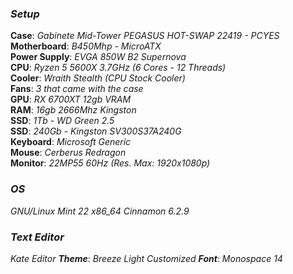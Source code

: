 ### ***Setup***
  
**Case**: _Gabinete Mid-Tower PEGASUS HOT-SWAP 22419 - PCYES_  
**Motherboard**: _B450Mhp - MicroATX_  
**Power Supply**: _EVGA 850W B2 Supernova_   
**CPU**: _Ryzen 5 5600X 3.7GHz (6 Cores - 12 Threads)_  
**Cooler**: _Wraith Stealth (CPU Stock Cooler)_  
**Fans**: _3 that came with the case_  
**GPU**: _RX 6700XT 12gb VRAM_  
**RAM**: _16gb 2666Mhz Kingston_  
**SSD**: _1Tb - WD Green 2.5_  
**SSD**: _240Gb - Kingston SV300S37A240G_  
**Keyboard**: _Microsoft Generic_  
**Mouse**: _Cerberus Redragon_  
**Monitor**: _22MP55 60Hz (Res. Max: 1920x1080p)_  


### ***OS***  
  
_GNU/Linux Mint 22 x86_64_
_Cinnamon 6.2.9_

### ***Text Editor***  

_Kate Editor_
***Theme***: _Breeze Light Customized_
***Font***: _Monospace 14_

